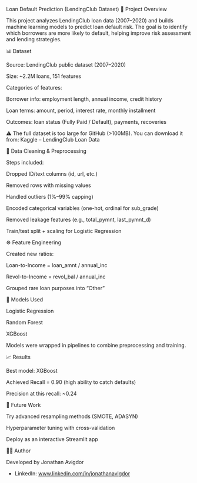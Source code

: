 Loan Default Prediction (LendingClub Dataset)
📌 Project Overview

This project analyzes LendingClub loan data (2007–2020) and builds machine learning models to predict loan default risk.
The goal is to identify which borrowers are more likely to default, helping improve risk assessment and lending strategies.

📊 Dataset

Source: LendingClub public dataset (2007–2020)

Size: ~2.2M loans, 151 features

Categories of features:

Borrower info: employment length, annual income, credit history

Loan terms: amount, period, interest rate, monthly installment

Outcomes: loan status (Fully Paid / Default), payments, recoveries

⚠️ The full dataset is too large for GitHub (>100MB).
You can download it from: Kaggle – LendingClub Loan Data

🧹 Data Cleaning & Preprocessing

Steps included:

Dropped ID/text columns (id, url, etc.)

Removed rows with missing values

Handled outliers (1%–99% capping)

Encoded categorical variables (one-hot, ordinal for sub_grade)

Removed leakage features (e.g., total_pymnt, last_pymnt_d)

Train/test split + scaling for Logistic Regression

⚙️ Feature Engineering

Created new ratios:

Loan-to-Income = loan_amnt / annual_inc

Revol-to-Income = revol_bal / annual_inc

Grouped rare loan purposes into “Other”

🤖 Models Used

Logistic Regression

Random Forest

XGBoost

Models were wrapped in pipelines to combine preprocessing and training.

📈 Results

Best model: XGBoost

Achieved Recall = 0.90 (high ability to catch defaults)

Precision at this recall: ~0.24


🔮 Future Work

Try advanced resampling methods (SMOTE, ADASYN)

Hyperparameter tuning with cross-validation

Deploy as an interactive Streamlit app

👨‍💻 Author

Developed by Jonathan Avigdor

* LinkedIn: www.linkedin.com/in/jonathanavigdor
